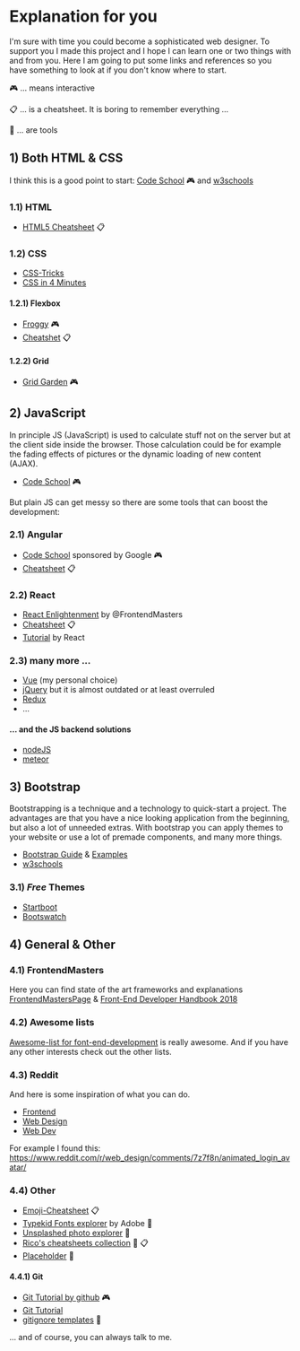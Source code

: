 # Explanation for you
I'm sure with time you could become a sophisticated web designer. To support you I made this project and I hope I can learn one or two things with and from you.
Here I am going to put some links and references so you have something to look at if you don't know where to start.

:video_game: ... means interactive

:clipboard: ... is a cheatsheet. It is boring to remember everything ...

:wrench: ... are tools

## 1) Both HTML & CSS
I think this is a good point to start: [Code School](https://www.codeschool.com/learn/html-css) :video_game:
and [w3schools](https://www.w3schools.com/)

### 1.1) HTML
* [HTML5 Cheatsheet](http://i.imgur.com/RyaYe9C.jpg) :clipboard:

### 1.2) CSS
* [CSS-Tricks](https://css-tricks.com/)
* [CSS in 4 Minutes](https://jgthms.com/web-design-in-4-minutes/)
#### 1.2.1) Flexbox
* [Froggy](http://flexboxfroggy.com/) :video_game:
* [Cheatshet](https://devhints.io/css-flexbox) :clipboard:
#### 1.2.2) Grid
* [Grid Garden](http://cssgridgarden.com/) :video_game:

## 2) JavaScript
In principle JS (JavaScript) is used to calculate stuff not on the server but at the client side inside the browser. Those calculation could be for example the fading effects of pictures or the dynamic loading of new content (AJAX).
* [Code School](https://www.codeschool.com/learn/javascript) :video_game:

But plain JS can get messy so there are some tools that can boost the development:
### 2.1) Angular
* [Code School](https://www.codeschool.com/pages/angularjs-vs-angular) sponsored by Google :video_game:
* [Cheatsheet](https://devhints.io/angularjs) :clipboard:
### 2.2) React
* [React Enlightenment](https://www.reactenlightenment.com/) by @FrontendMasters
* [Cheatsheet](https://devhints.io/react) :clipboard:
* [Tutorial](https://reactjs.org/tutorial/tutorial.html) by React
### 2.3) many more ...
* [Vue](https://vuejs.org/) (my personal choice)
* [jQuery](https://jquery.com/) but it is almost outdated or at least overruled
* [Redux](https://redux.js.org/)
* ...
#### ... and the JS backend solutions
* [nodeJS](https://nodejs.org/en/)
* [meteor](https://www.meteor.com/)

## 3) Bootstrap
Bootstrapping is a technique and a technology to quick-start a project. The advantages are that you have a nice looking application from the beginning, but also a lot of unneeded extras.
With bootstrap you can apply themes to your website or use a lot of premade components, and many more things.

* [Bootstrap Guide](https://getbootstrap.com/docs/4.0/getting-started/introduction/) & [Examples](https://getbootstrap.com/docs/4.0/examples/)
* [w3schools](https://www.w3schools.com/bootstrap/)
### 3.1) *Free* Themes
* [Startboot](https://startbootstrap.com/)
* [Bootswatch](https://bootswatch.com/)

## 4) General & Other
### 4.1) FrontendMasters
Here you can find state of the art frameworks and explanations
[FrontendMastersPage](https://www.gitbook.com/@frontendmasters) & [Front-End Developer Handbook 2018](https://frontendmasters.gitbooks.io/front-end-developer-handbook-2018/)
### 4.2) Awesome lists
[Awesome-list for font-end-development](https://github.com/sindresorhus/awesome#front-end-development) is really awesome. And if you have any other interests check out the other lists.
### 4.3) Reddit
And here is some inspiration of what you can do.
* [Frontend](https://www.reddit.com/r/Frontend/)
* [Web Design](https://www.reddit.com/r/web_design/)
* [Web Dev](https://www.reddit.com/r/webdev/)

For example I found this: https://www.reddit.com/r/web_design/comments/7z7f8n/animated_login_avatar/

### 4.4) Other
* [Emoji-Cheatsheet](https://www.webpagefx.com/tools/emoji-cheat-sheet/) :clipboard:
* [Typekid Fonts explorer](https://typekit.com/) by Adobe :wrench:
* [Unsplashed photo explorer](https://unsplash.com/) :wrench:
* [Rico's cheatsheets collection](https://devhints.io/) :wrench: :clipboard:
* [Placeholder](https://placeholder.com/) :wrench:
#### 4.4.1) Git
* [Git Tutorial by github](https://try.github.io) :video_game:
* [Git Tutorial](https://git-scm.com/docs/gittutorial)
* [gitignore templates](https://www.gitignore.io/) :wrench:



... and of course, you can always talk to me.
